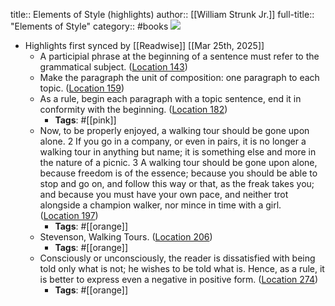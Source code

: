 title:: Elements of Style (highlights)
author:: [[William Strunk Jr.]]
full-title:: "Elements of Style"
category:: #books
![](https://images-na.ssl-images-amazon.com/images/I/51lKDO1IAfL._SL200_.jpg)

- Highlights first synced by [[Readwise]] [[Mar 25th, 2025]]
	- A participial phrase at the beginning of a sentence must refer to the grammatical subject. ([Location 143](https://readwise.io/to_kindle?action=open&asin=B00AMXXNBI&location=143))
	- Make the paragraph the unit of composition: one paragraph to each topic. ([Location 159](https://readwise.io/to_kindle?action=open&asin=B00AMXXNBI&location=159))
	- As a rule, begin each paragraph with a topic sentence, end it in conformity with the beginning. ([Location 182](https://readwise.io/to_kindle?action=open&asin=B00AMXXNBI&location=182))
		- **Tags**: #[[pink]]
	- Now, to be properly enjoyed, a walking tour should be gone upon alone. 2 If you go in a company, or even in pairs, it is no longer a walking tour in anything but name; it is something else and more in the nature of a picnic. 3 A walking tour should be gone upon alone, because freedom is of the essence; because you should be able to stop and go on, and follow this way or that, as the freak takes you; and because you must have your own pace, and neither trot alongside a champion walker, nor mince in time with a girl. ([Location 197](https://readwise.io/to_kindle?action=open&asin=B00AMXXNBI&location=197))
		- **Tags**: #[[orange]]
	- Stevenson, Walking Tours. ([Location 206](https://readwise.io/to_kindle?action=open&asin=B00AMXXNBI&location=206))
		- **Tags**: #[[orange]]
	- Consciously or unconsciously, the reader is dissatisfied with being told only what is not; he wishes to be told what is. Hence, as a rule, it is better to express even a negative in positive form. ([Location 274](https://readwise.io/to_kindle?action=open&asin=B00AMXXNBI&location=274))
		- **Tags**: #[[orange]]